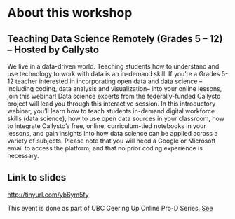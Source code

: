# About this workshop

## Teaching Data Science Remotely (Grades 5 – 12) – Hosted by Callysto
We live in a data-driven world. 
Teaching students how to understand and use technology to work with data is an in-demand skill. 
If you’re a Grades 5-12 teacher interested in incorporating open data and data science – including coding, data analysis and 
visualization– into your online lessons, join this webinar! 
Data science experts from the federally-funded Callysto project will lead you through this interactive session. 
In this introductory webinar, you’ll learn how to teach students in-demand digital workforce skills (data science), 
how to use open data sources in your classroom, how to integrate Callysto’s free, online, curriculum-tied notebooks 
in your lessons, and gain insights into how data science can be applied across a variety of subjects. 
Please note that you will need a Google or Microsoft email to access the platform, 
and that no prior coding experience is necessary.

## Link to slides
http://tinyurl.com/yb6ym5fy 



This event is done as part of UBC Geering Up Online Pro-D Series. [See](https://geeringuponline.apsc.ubc.ca/teachers/pro-d-training-for-online-instruction/)
